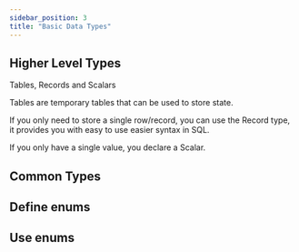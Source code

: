 ```yaml
---
sidebar_position: 3
title: "Basic Data Types"
---
```


## Higher Level Types

Tables, Records and Scalars

Tables are temporary tables that can be used to store state.

If you only need to store a single row/record, you can use the Record type, it provides you with easy to use easier syntax in SQL.

If you only have a single value, you declare a Scalar.

## Common Types

## Define enums

## Use enums